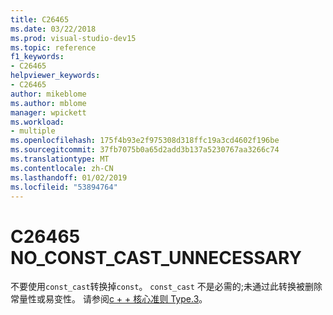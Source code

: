 ```yaml
---
title: C26465
ms.date: 03/22/2018
ms.prod: visual-studio-dev15
ms.topic: reference
f1_keywords:
- C26465
helpviewer_keywords:
- C26465
author: mikeblome
ms.author: mblome
manager: wpickett
ms.workload:
- multiple
ms.openlocfilehash: 175f4b93e2f975308d318ffc19a3cd4602f196be
ms.sourcegitcommit: 37fb7075b0a65d2add3b137a5230767aa3266c74
ms.translationtype: MT
ms.contentlocale: zh-CN
ms.lasthandoff: 01/02/2019
ms.locfileid: "53894764"
---
```

# <a name="c26465-noconstcastunnecessary"></a>C26465 NO_CONST_CAST_UNNECESSARY

不要使用`const_cast`转换掉`const`。 `const_cast` 不是必需的;未通过此转换被删除常量性或易变性。 请参阅[c + + 核心准则 Type.3](https://github.com/isocpp/CppCoreGuidelines/blob/master/CppCoreGuidelines.md#Pro-type-constcast)。
